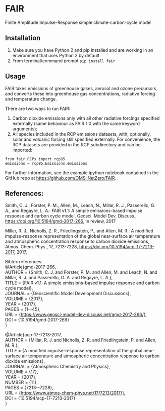 # FAIR
Finite Amplitude Impulse-Response simple climate-carbon-cycle model 

## Installation
1. Make sure you have Python 2 and pip installed and are working in an environment that uses Python 2 by default
1. From terminal/command prompt `pip install fair`

## Usage
FAIR takes emissions of greenhouse gases, aerosol and ozone precursors, and converts these into greenhouse gas concentrations, radiative forcing and temperature change.

There are two ways to run FAIR:
1. Carbon dioxide emissions only with all other radiative forcings specified externally (same behaviour as FAIR 1.0 with the same keyword arguments);
1. All species included in the RCP emissions datasets, with, optionally, solar and volcanic forcing still specified externally. For convenience, the RCP datasets are provided in the RCP subdirectory and can be imported:

```
from fair.RCPs import rcp85
emissions = rcp85.Emissions.emissions
```

For further information, see the example ipython notebook contained in the GitHub repo at https://github.com/OMS-NetZero/FAIR.

## References:
Smith, C. J., Forster, P. M., Allen, M., Leach, N., Millar, R. J., Passerello, G. A., and Regayre, L. A.: FAIR v1.1: A simple emissions-based impulse response and carbon cycle model, Geosci. Model Dev. Discuss., https://doi.org/10.5194/gmd-2017-266, in review, 2017

Millar, R. J., Nicholls, Z. R., Friedlingstein, P., and Allen, M. R.: A modified impulse-response representation of the global near-surface air temperature and atmospheric concentration response to carbon dioxide emissions, Atmos. Chem. Phys., 17, 7213-7228, https://doi.org/10.5194/acp-17-7213-2017, 2017.

Bibtex references:  
@Article{gmd-2017-266,  
AUTHOR = {Smith, C. J. and Forster, P. M. and Allen, M. and Leach, N. and Millar, R. J. and Passerello, G. A. and Regayre, L. A.},  
TITLE = {FAIR v1.1: A simple emissions-based impulse response and carbon cycle model},  
JOURNAL = {Geoscientific Model Development Discussions},  
VOLUME = {2017},  
YEAR = {2017},  
PAGES = {1--45},  
URL = {https://www.geosci-model-dev-discuss.net/gmd-2017-266/},  
DOI = {10.5194/gmd-2017-266}  
}

@Article{acp-17-7213-2017,  
AUTHOR = {Millar, R. J. and Nicholls, Z. R. and Friedlingstein, P. and Allen, M. R.},  
TITLE = {A modified impulse-response representation of the global near-surface air temperature and atmospheric concentration response to carbon dioxide emissions},  
JOURNAL = {Atmospheric Chemistry and Physics},  
VOLUME = {17},  
YEAR = {2017},  
NUMBER = {11},  
PAGES = {7213--7228},  
URL = {https://www.atmos-chem-phys.net/17/7213/2017/},  
DOI = {10.5194/acp-17-7213-2017}  
}
